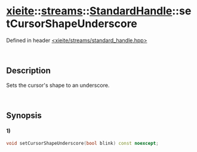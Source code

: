 # [xieite](../../../../../xieite.md)\:\:[streams](../../../../../streams.md)\:\:[StandardHandle](../../../standard_handle.md)\:\:setCursorShapeUnderscore
Defined in header [<xieite/streams/standard_handle.hpp>](../../../../../../include/xieite/streams/standard_handle.hpp)

&nbsp;

## Description
Sets the cursor's shape to an underscore.

&nbsp;

## Synopsis
#### 1)
```cpp
void setCursorShapeUnderscore(bool blink) const noexcept;
```
